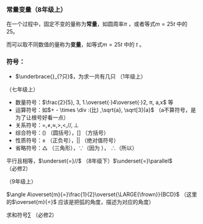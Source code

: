 ### 常量变量（8年级上）

在一个过程中，固定不变的量称为**常量**，如圆周率$\pi$ ，或者等式$m=25t$ 中的25。

而可以取不同数值的量称为**变量**，如等式$m=25t$ 中的 $t$ 。



### 符号：

- $\underbrace{}_{?只}$，为求一共有几只 （1年级上）

（七年级上）

- 数量符号：$\frac{2}{5}, 3, 1.\overset{·}4\overset{·}2, π, a,x$ 等
- 运算符号：如$+ - \times \div :(比) ,\sqrt{a}, \sqrt[3]{a}$ （a不算符号，是为了让根号好看一点）
- 关系符号：$=, \ne, \approx, >, <, //, \perp$
- 综合符号：$()$ （圆括号），$[]$ （方括号）
- 性质符号：$\pm$ （正负号），$| |$ （绝对值符号）
- 省略符号：$\triangle$ （三角形），$\because$（因为 ）， $\therefore$（所以）



平行且相等，$\underset{=}//$ （8年级下）$\underset{=}\parallel$ （必修2）



（9年级上）

$\angle A\overset{m}{=}\frac{1}{2}\overset{\LARGE{\frown}}{BCD}$ （这里的$\overset{m}{=}$ 应该是把弧的角度，描述为对应的角度）



求和符号$\sum$ （必修2）

